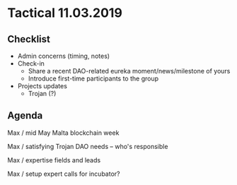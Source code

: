# Tactical 11.03.2019

## Checklist

* Admin concerns \(timing, notes\)
* Check-in
  * Share a recent DAO-related eureka moment/news/milestone of yours
  * Introduce first-time participants to the group
* Projects updates
  * Trojan \(?\)

## Agenda

Max / mid May Malta blockchain week

Max / satisfying Trojan DAO needs – who's responsible

Max / expertise fields and leads

Max / setup expert calls for incubator?

